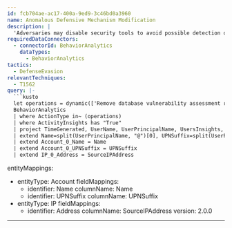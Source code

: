 ```yaml
---
id: fcb704ae-ac17-400a-9ed9-3c46bd0a3960
name: Anomalous Defensive Mechanism Modification
description: |
  'Adversaries may disable security tools to avoid possible detection of their tools and activities. DarkComet, for example, can disable Security Center functions like anti-virus. The query below generates an output of all users performing a "delete" operation regarding a security policy where one or more features of the activity deviate from the user, his peers, or the tenant profile.'
requiredDataConnectors:
  - connectorId: BehaviorAnalytics
    dataTypes:
      - BehaviorAnalytics
tactics:
  - DefenseEvasion
relevantTechniques:
  - T1562
query: |-
  ```kusto
  let operations = dynamic(['Remove database vulnerability assessment rule baseline']);
  BehaviorAnalytics
  | where ActionType in~ (operations)
  | where ActivityInsights has "True"
  | project TimeGenerated, UserName, UserPrincipalName, UsersInsights, ActivityType, ActionType, ActivityInsights, SourceIPAddress, SourceIPLocation, SourceDevice, DevicesInsights
  | extend Name=split(UserPrincipalName, "@")[0], UPNSuffix=split(UserPrincipalName, "@")[1]
  | extend Account_0_Name = Name
  | extend Account_0_UPNSuffix = UPNSuffix
  | extend IP_0_Address = SourceIPAddress
  ```
entityMappings:
  - entityType: Account
    fieldMappings:
      - identifier: Name
        columnName: Name
      - identifier: UPNSuffix
        columnName: UPNSuffix
  - entityType: IP
    fieldMappings:
      - identifier: Address
        columnName: SourceIPAddress
version: 2.0.0
---
```


